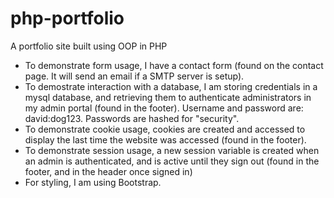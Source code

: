 # php-portfolio
A portfolio site built using OOP in PHP

* To demonstrate form usage, I have a contact form (found on the contact page. It will send an email if a SMTP server is setup).
* To demostrate interaction with a database, I am storing credentials in a mysql database, and retrieving them to authenticate administrators in my admin portal (found in the footer). Username and password are: david:dog123. Passwords are hashed for "security".
* To demonstrate cookie usage, cookies are created and accessed to display the last time the website was accessed (found in the footer).
* To demonstrate session usage, a new session variable is created when an admin is authenticated, and is active until they sign out (found in the footer, and in the header once signed in)
* For styling, I am using Bootstrap.
